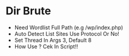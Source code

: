 # Dir Brute
- Need Wordlist Full Path (e.g /wp/index.php)
- Auto Detect List Sites Use Protocol Or No!
- Set Thread In Args 3, Default 8
- How Use ? Cek In Script!!
